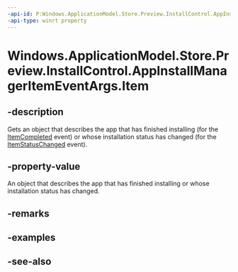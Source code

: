 ----api-id: P:Windows.ApplicationModel.Store.Preview.InstallControl.AppInstallManagerItemEventArgs.Item
-api-type: winrt property
---<!-- Property syntaxpublic Windows.ApplicationModel.Store.Preview.InstallControl.AppInstallItem Item { get; }--># Windows.ApplicationModel.Store.Preview.InstallControl.AppInstallManagerItemEventArgs.Item## -descriptionGets an object that describes the app that has finished installing (for the [ItemCompleted](appinstallmanager_itemcompleted.md) event) or whose installation status has changed (for the [ItemStatusChanged](appinstallmanager_itemstatuschanged.md) event).## -property-valueAn object that describes the app that has finished installing or whose installation status has changed.## -remarks## -examples## -see-also